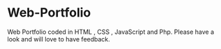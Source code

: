 # Web-Portfolio
Web Portfolio coded in HTML , CSS , JavaScript and Php. Please have a look and will love to have feedback.
